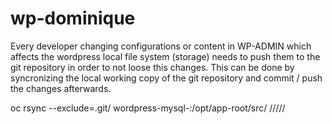 # wp-dominique

Every developer changing configurations or content in WP-ADMIN which affects the wordpress local file system (storage) needs to push them to the git repository in order to not loose this changes. This can be done by syncronizing the local working copy of the git repository and commit / push the changes afterwards.

oc rsync --exclude=.git/ wordpress-mysql-<pod-id>:/opt/app-root/src/ /<path>/<to>/<local>/<git-working-copy>/